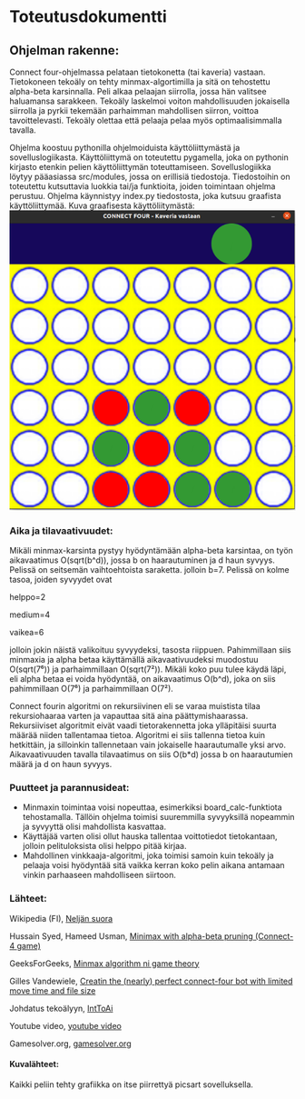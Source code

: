 # Toteutusdokumentti

## Ohjelman rakenne:
Connect four-ohjelmassa pelataan tietokonetta (tai kaveria) vastaan. Tietokoneen tekoäly on tehty minmax-algortimilla ja sitä on tehostettu alpha-beta karsinnalla. Peli alkaa pelaajan siirrolla, jossa hän valitsee haluamansa sarakkeen. Tekoäly laskelmoi voiton mahdollisuuden jokaisella siirrolla ja pyrkii tekemään parhaimman mahdollisen siirron, voittoa tavoittelevasti. Tekoäly olettaa että pelaaja pelaa myös optimaalisimmalla tavalla. 

Ohjelma koostuu pythonilla ohjelmoiduista käyttöliittymästä ja sovelluslogiikasta. Käyttöliittymä on toteutettu pygamella, joka on pythonin kirjasto etenkin pelien käyttöliittymän toteuttamiseen. Sovelluslogiikka löytyy pääasiassa src/modules, jossa on erillisiä tiedostoja. Tiedostoihin on toteutettu kutsuttavia luokkia tai/ja funktioita, joiden toimintaan ohjelma perustuu. Ohjelma käynnistyy index.py tiedostosta, joka kutsuu graafista käyttöliittymää.
Kuva graafisesta käyttöliitymästä:
![connectfour](https://github.com/seppaemi/tiralabra-s2022/blob/main/Dokumentaatio/kuvat/connectfour_friend.png)

### Aika ja tilavaativuudet:
Mikäli minmax-karsinta pystyy hyödyntämään alpha-beta karsintaa, on työn aikavaatimus O(sqrt(b^d)), jossa b on haarautuminen ja d haun syvyys. Pelissä on seitsemän vaihtoehtoista saraketta. jolloin b=7. Pelissä on kolme tasoa, joiden syvyydet ovat

helppo=2

medium=4

vaikea=6

jolloin jokin näistä valikoituu syvyydeksi, tasosta riippuen. Pahimmillaan siis minmaxia ja alpha betaa käyttämällä aikavaativuudeksi muodostuu O(sqrt(7⁶)) ja parhaimmillaan O(sqrt(7²)).
Mikäli koko puu tulee käydä läpi, eli alpha betaa ei voida hyödyntää, on aikavaatimus O(b^d), joka on siis pahimmillaan O(7⁶) ja parhaimmillaan O(7²).

Connect fourin algoritmi on rekursiivinen eli se varaa muistista tilaa rekursiohaaraa varten ja vapauttaa sitä aina päättymishaarassa. Rekursiiviset algoritmit eivät vaadi tietorakennetta joka ylläpitäisi suurta määrää niiden tallentamaa tietoa. Algoritmi ei siis tallenna tietoa kuin hetkittäin, ja silloinkin tallennetaan vain jokaiselle haarautumalle yksi arvo. Aikavaativuuden tavalla tilavaatimus on siis O(b*d) jossa b on haarautumien määrä ja d on haun syvyys.

### Puutteet ja parannusideat:
- Minmaxin toimintaa voisi nopeuttaa, esimerkiksi board_calc-funktiota tehostamalla. Tällöin ohjelma toimisi suuremmilla syvyyksillä nopeammin ja syvyyttä olisi mahdollista kasvattaa.
- Käyttäjää varten olisi ollut hauska tallentaa voittotiedot tietokantaan, jolloin pelituloksista olisi helppo pitää kirjaa.
- Mahdollinen vinkkaaja-algoritmi, joka toimisi samoin kuin tekoäly ja pelaaja voisi hyödyntää sitä vaikka kerran koko pelin aikana antamaan vinkin parhaaseen mahdolliseen siirtoon.

### Lähteet:
Wikipedia (FI), [Neljän suora](https://fi.wikipedia.org/wiki/Nelj%C3%A4n_suora)

Hussain Syed, Hameed Usman, [Minimax with alpha-beta pruning (Connect-4 game)](https://www.academia.edu/41561708/Minimax_with_alpha_beta_pruning_connect_4_game_)

GeeksForGeeks, [Minmax algorithm ni game theory](https://www.geeksforgeeks.org/minimax-algorithm-in-game-theory-set-4-alpha-beta-pruning/)

Gilles Vandewiele, [Creatin the (nearly) perfect connect-four bot with limited move time and file size](https://towardsdatascience.com/creating-the-perfect-connect-four-ai-bot-c165115557b0)

Johdatus tekoälyyn, [IntToAi](https://materiaalit.github.io/intro-to-ai/part2/)

Youtube video, [youtube video](https://www.youtube.com/watch?v=m1l3k_rcG0M)

Gamesolver.org, [gamesolver.org](http://blog.gamesolver.org/solving-connect-four/01-introduction/)

#### Kuvalähteet:
Kaikki peliin tehty grafiikka on itse piirrettyä picsart sovelluksella.